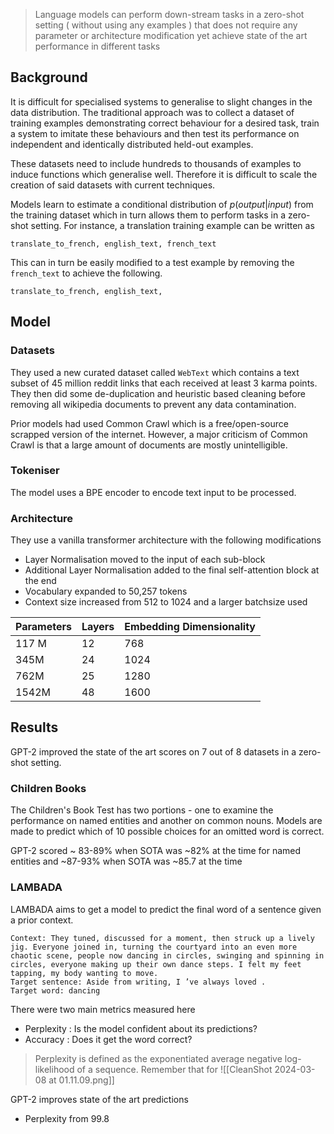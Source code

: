 > Language models can perform down-stream tasks in a zero-shot setting ( without using any examples ) that does not require any parameter or architecture modification yet achieve state of the art performance in different tasks
## Background

It is difficult for specialised systems to generalise to slight changes in the data distribution. The traditional approach was to collect a dataset of training examples demonstrating correct behaviour for a desired task, train a system to imitate these behaviours and then test its performance on independent and identically distributed held-out examples.

These datasets need to include hundreds to thousands of examples to induce functions which generalise well. Therefore it is difficult to scale the creation of said datasets with current techniques. 

Models learn to estimate a conditional distribution of $p(output|input)$ from the training dataset which in turn allows them to perform tasks in a zero-shot setting. For instance, a translation training example can be written as

```
translate_to_french, english_text, french_text
```

This can in turn be easily modified to a test example by removing the `french_text` to achieve the following.
```
translate_to_french, english_text,
```

## Model

### Datasets

They used a new curated dataset called `WebText` which contains a text subset of 45 million reddit links that each received at least 3 karma points. They then did some de-duplication and heuristic based cleaning before removing all wikipedia documents to prevent any data contamination.

Prior models had used Common Crawl which is a free/open-source scrapped version of the internet. However, a major criticism of Common Crawl is that a large amount of documents are mostly unintelligible. 

### Tokeniser

The model uses a BPE encoder to encode text input to be processed.

### Architecture

They use a vanilla transformer architecture with the following modifications

- Layer Normalisation moved to the input of each sub-block
- Additional Layer Normalisation added to the final self-attention block at the end
- Vocabulary expanded to 50,257 tokens
- Context size increased from 512 to 1024 and a larger batchsize used

| Parameters | Layers | Embedding Dimensionality |
| ---------- | ------ | ------------------------ |
| 117 M      | 12     | 768                      |
| 345M       | 24     | 1024                     |
| 762M       | 25     | 1280                     |
| 1542M      | 48     | 1600                     |

## Results

GPT-2 improved the state of the art scores on 7 out of 8 datasets in a zero-shot setting. 

### Children Books

The Children's Book Test has two portions - one to examine the performance on named entities and another on common nouns. Models are made to predict which of 10 possible choices for an omitted word is correct.

GPT-2 scored ~ 83-89% when SOTA was ~82% at the time for named entities and ~87-93% when SOTA was ~85.7 at the time

### LAMBADA

LAMBADA aims to get a model to predict the final word of a sentence given a prior context.

```
Context: They tuned, discussed for a moment, then struck up a lively jig. Everyone joined in, turning the courtyard into an even more chaotic scene, people now dancing in circles, swinging and spinning in circles, everyone making up their own dance steps. I felt my feet tapping, my body wanting to move. 
Target sentence: Aside from writing, I ’ve always loved . 
Target word: dancing
```

There were two main metrics measured here

- Perplexity : Is the model confident about its predictions?
- Accuracy : Does it get the word correct?

> Perplexity is defined as the exponentiated average negative log-likelihood of a sequence. Remember that for 
![[CleanShot 2024-03-08 at 01.11.09.png]]

GPT-2 improves state of the art predictions

- Perplexity from 99.8